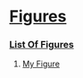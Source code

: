# [Figures](#figures)


### [List Of Figures](#list-of-figures)

1.  [My Figure][1]


[1]: http://localhost/sub-1/document.md#my-figure "My Figure"
